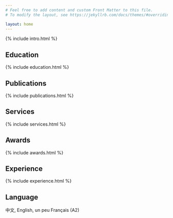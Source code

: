```yaml
---
# Feel free to add content and custom Front Matter to this file.
# To modify the layout, see https://jekyllrb.com/docs/themes/#overriding-theme-defaults

layout: home
---
```

{% include intro.html %}
## Education
{% include education.html %}
## Publications
{% include publications.html %}
## Services
{% include services.html %}
## Awards
{% include awards.html %}
## Experience
{% include experience.html %}
## Language
中文, English, un peu Français (A2)
